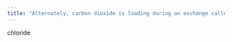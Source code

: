 ```yaml
---
title: "Alternately, carbon dioxide is loading during an exchange called a __________ shift."
---
```

chloride

